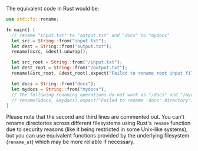 The equivalent code in Rust would be:

```rust
use std::fs::rename;

fn main() {
  // rename "input.txt" to "output.txt" and "docs" to "mydocs" 
  let src = String::from("input.txt");
  let dest = String::from("output.txt");
  rename(&src, &dest).unwrap();

  let src_root = String::from("/input.txt");
  let dest_root = String::from("/output.txt");
  rename(&src_root, &dest_root).expect("Failed to rename root input file");

  let docs = String::from("docs");
  let mydocs = String::from("mydocs");
  // The following renaming operations do not work as "/docs" and "/mydocs" are in different filesystems. You would need to use `rename_at` or equivalent function provided by the underlying filesystem, which is hidden from you in this example because it's more error prone.
  // rename(&docs, &mydocs).expect("Failed to rename 'docs' directory");
}
```
Please note that the second and third lines are commented out. You can't rename directories across different filesystems using Rust's `rename` function due to security reasons (like it being restricted in some Unix-like systems), but you can use equivalent functions provided by the underlying filesystem (`rename_at`) which may be more reliable if necessary.
